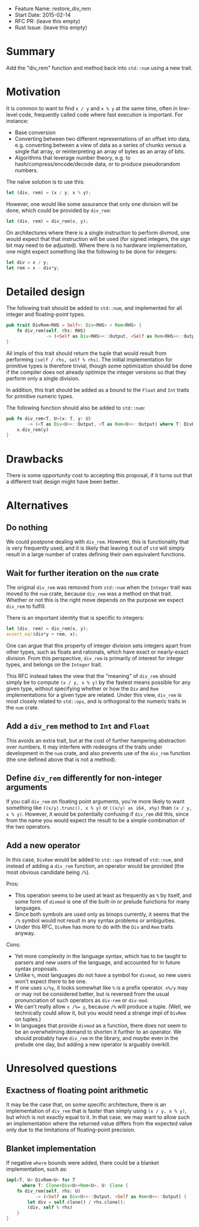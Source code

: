 - Feature Name: restore_div_rem
- Start Date: 2015-02-14
- RFC PR: (leave this empty)
- Rust Issue: (leave this empty)

# Summary

Add the "div_rem" function and method back into `std::num` using a new trait.

# Motivation

It is common to want to find `x / y` and `x % y` at the same time, often in
low-level code, frequently called code where fast execution is important. For
instance:

 - Base conversion
 - Converting between two different representations of an offset into data, e.g.
   converting between a view of data as a series of chunks versus a single flat
   array, or reinterpreting an array of bytes as an array of bits.
 - Algorithms that leverage number theory, e.g. to hash/compress/encode/decode
   data, or to produce pseudorandom numbers.

The naïve solution is to use this:

```rust
let (div, rem) = (x / y, x % y);
```

However, one would like some assurance that only one division will be done,
which could be provided by `div_rem`:

```rust
let (div, rem) = div_rem(x, y);
```

On architectures where there is a single instruction to perform divmod, one
would expect that that instruction will be used (for signed integers, the sign
bit may need to be adjusted). Where there is no hardware implementation, one
might expect something like the following to be done for integers:

```rust
let div = x / y;
let rem = x - div*y;
```

# Detailed design

The following trait should be added to `std::num`, and implemented for all
integer and floating-point types.

```rust
pub trait DivRem<RHS = Self>: Div<RHS> + Rem<RHS> {
    fn div_rem(self, rhs: RHS)
               -> (<Self as Div<RHS>>::Output, <Self as Rem<RHS>>::Output);
}
```

All impls of this trait should return the tuple that would result from
performing `(self / rhs, self % rhs)`. The initial implementation for primitive
types is therefore trivial, though some optimization should be done if the
compiler does not already optimize the integer versions so that they perform
only a single division.

In addition, this trait should be added as a bound to the `Float` and `Int`
traits for primitive numeric types.

The following function should also be added to `std::num`:

```rust
pub fn div_rem<T, U>(x: T, y: U)
        -> (<T as Div<U>>::Output, <T as Rem<U>>::Output) where T: DivRem<U> {
    x.div_rem(y)
}
```

# Drawbacks

There is some opportunity cost to accepting this proposal, if it turns out that
a different trait design might have been better.

# Alternatives

## Do nothing

We could postpone dealing with `div_rem`. However, this is functionality that is
very frequently used, and it is likely that leaving it out of `std` will simply
result in a large number of crates defining their own equivalent functions.

## Wait for further iteration on the `num` crate

The original `div_rem` was removed from `std::num` when the `Integer` trait was
moved to the `num` crate, because `div_rem` was a method on that trait. Whether
or not this is the right move depends on the purpose we expect `div_rem` to
fulfill.

There is an important identity that is specific to integers:

```rust
let (div, rem) = div_rem(x, y);
assert_eq!(div*y + rem, x);
```

One can argue that this property of integer division sets integers apart from
other types, such as floats and rationals, which have exact or nearly-exact
division. From this perspective, `div_rem` is primarily of interest for integer
types, and belongs on the `Integer` trait.

This RFC instead takes the view that the "meaning" of `div_rem` should simply be
to compute `(x / y, x % y)` by the fastest means possible for any given type,
without specifying whether or how the `Div` and `Rem` implementations for a
given type are related. Under this view, `div_rem` is most closely related to
`std::ops`, and is orthogonal to the numeric traits in the `num` crate.

## Add a `div_rem` method to `Int` and `Float`

This avoids an extra trait, but at the cost of further hampering abstraction
over numbers. It may interfere with redesigns of the traits under development in
the `num` crate, and also prevents use of the `div_rem` function (the one
defined above that is not a method).

## Define `div_rem` differently for non-integer arguments

If you call `div_rem` on floating point arguments, you're more likely to want
something like `((x/y).trunc(), x % y)` or `((x/y) as i64, x%y)` than `(x / y, x
% y)`. However, it would be potentially confusing if `div_rem` did this, since
from the name you would expect the result to be a simple combination of the two
operators.

## Add a new operator

In this case, `DivRem` would be added to `std::ops` instead of `std::num`, and
instead of adding a `div_rem` function, an operator would be provided (the most
obvious candidate being `/%`).

Pros:
 - This operation seems to be used at least as frequently as `%` by itself, and
   some form of `divmod` is one of the built-in or prelude functions for many
   languages.
 - Since both symbols are used only as binops currently, it seems that the `/%`
   symbol would not result in any syntax problems or ambiguities.
 - Under this RFC, `DivRem` has more to do with the `Div` and `Rem` traits
   anyway.

Cons:
 - Yet more complexity in the language syntax, which has to be taught to parsers
   and new users of the language, and accounted for in future syntax proposals.
 - Unlike `%`, most languages do not have a symbol for `divmod`, so new users
   won't expect there to be one.
 - If one uses `x/%y`, it looks somewhat like `%` is a prefix operator. `x%/y`
   may or may not be considered better, but is reversed from the usual
   pronunciation of such operators as `div-rem` or `div-mod`.
 - We can't really allow `x /%= y`, because `/%` will produce a tuple. (Well, we
   technically could allow it, but you would need a strange impl of `DivRem` on
   tuples.)
 - In languages that provide `divmod` as a function, there does not seem to be
   an overwhelming demand to shorten it further to an operator. We should
   probably have `div_rem` in the library, and *maybe* even in the prelude one
   day, but adding a new operator is arguably overkill.

# Unresolved questions

## Exactness of floating point arithmetic

It may be the case that, on some specific architecture, there is an
implementation of `div_rem` that is faster than simply using `(x / y, x % y)`,
but which is not exactly equal to it. In that case, we may want to allow such an
implementation where the returned value differs from the expected value only due
to the limitations of floating-point precision.

## Blanket implementation

If negative `where` bounds were added, there could be a blanket implementation,
such as:

```rust
impl<T, U> DivRem<U> for T
      where T: Clone+Div<U>+Rem<U>, U: Clone {
    fn div_rem(self, rhs: U)
           -> (<Self as Div<U>>::Output, <Self as Rem<U>>::Output) {
        let div = self.clone() / rhs.clone();
        (div, self % rhs)
    }
}
```
